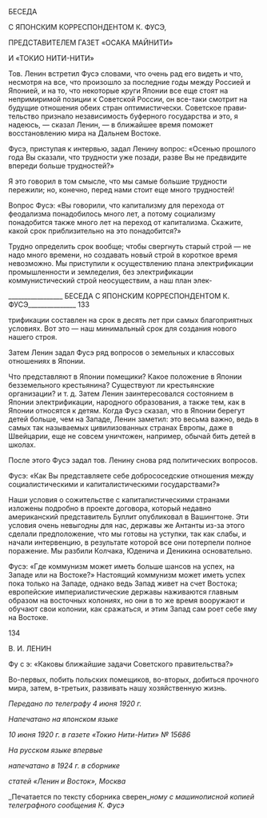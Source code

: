 БЕСЕДА

С ЯПОНСКИМ КОРРЕСПОНДЕНТОМ К. ФУСЭ,

ПРЕДСТАВИТЕЛЕМ ГАЗЕТ «ОСАКА МАЙНИТИ»

И «ТОКИО НИТИ-НИТИ»

Тов. Ленин встретил Фусэ словами, что очень рад его видеть и что, несмотря на все, что произошло за последние годы между Россией и Японией, и на то, что некоторые круги Японии все еще стоят на непримиримой позиции к Советской России, он все-таки смотрит на будущие отношения обеих стран оптимистически. Советское прави­тельство признало независимость буферного государства и это, я надеюсь, — сказал Ленин, — в ближайшее время поможет восстановлению мира на Дальнем Востоке.

Фусэ, приступая к интервью, задал Ленину вопрос: «Осенью прошлого года Вы сказали, что трудно­сти уже позади, разве Вы не предвидите впереди больше трудностей?»

Я это говорил в том смысле, что мы самые большие трудности пережили; но, конеч­но, перед нами стоит еще много трудностей!

Вопрос Фусэ: «Вы говорили, что капитализму для перехода от феодализма понадобилось много лет, а потому социализму понадобится также много лет на переход от капитализма. Скажите, какой срок приблизительно на это понадобится?»

Трудно определить срок вообще; чтобы свергнуть старый строй — не надо много времени, но создавать новый строй в короткое время невозможно. Мы приступили к осуществлению плана электрификации промышленности и земледелия, без электрифи­кации коммунистический строй неосуществим, а наш план элек-

  

_________________ БЕСЕДА С ЯПОНСКИМ КОРРЕСПОНДЕНТОМ К. ФУСЭ_______________ 133

трификации составлен на срок в десять лет при самых благоприятных условиях. Вот это — наш минимальный срок для создания нового нашего строя.

Затем Ленин задал Фусэ ряд вопросов о земельных и классовых отношениях в Японии.

Что представляют в Японии помещики? Какое положение в Японии безземельного крестьянина? Существуют ли крестьянские организации? и т. д. Затем Ленин заинтере­совался состоянием в Японии электрификации, народного образования, а также тем, как в Японии относятся к детям. Когда Фусэ сказал, что в Японии берегут детей боль­ше, чем на Западе, Ленин заметил: это весьма важно, ведь в самых так называемых ци­вилизованных странах Европы, даже в Швейцарии, еще не совсем уничтожен, напри­мер, обычай бить детей в школах.

После этого Фусэ задал тов. Ленину снова ряд политических вопросов.

Фусэ: «Как Вы представляете себе добрососедские отношения между социалистическими и капита­листическими государствами?»

Наши условия о сожительстве с капиталистическими странами изложены подробно в проекте договора, который недавно американский представитель Буллит опубликовал в Вашингтоне. Эти условия очень невыгодны для нас, державы же Антанты из-за этого сделали предположение, что мы готовы на уступки, так как слабы, и начали интервен­цию, в результате которой все они потерпели полное поражение. Мы разбили Колчака, Юденича и Деникина основательно.

Фусэ: «Где коммунизм может иметь больше шансов на успех, на Западе или на Востоке?» Настоящий коммунизм может иметь успех пока только на Западе, однако ведь Запад живет на счет Востока; европейские империалистические державы наживаются глав­ным образом на восточных колониях, но они в то же время вооружают и обучают свои колонии, как сражаться, и этим Запад сам роет себе яму на Востоке.

  

134

  

В. И. ЛЕНИН

  

Фу с э: «Каковы ближайшие задачи Советского правительства?»

Во-первых, побить польских помещиков, во-вторых, добиться прочного мира, затем, в-третьих, развивать нашу хозяйственную жизнь.

  

_Передано по телеграфу_ _4 июня 1920 г._

_Напечатано на японском языке_

_10 июня 1920 г. в газете «Токио Нити-Нити» № 15686_

_На русском языке впервые_

_напечатано в 1924 г. в сборнике_

_статей «Ленин и Восток», Москва_

  

_Печатается по тексту сборника сверен­__ному с машинописной копией телеграфного сообщения К. Фусэ_